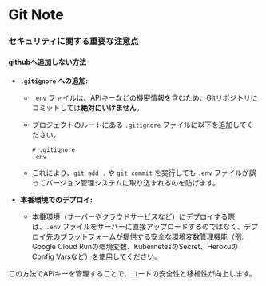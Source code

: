 # Git Note

### セキュリティに関する重要な注意点
#### githubへ追加しない方法
- **`.gitignore` への追加:**
    
    - `.env` ファイルは、APIキーなどの機密情報を含むため、Gitリポジトリにコミットしては**絶対にいけません**。
        
    - プロジェクトのルートにある `.gitignore` ファイルに以下を追加してください。
        
        ```
        # .gitignore
        .env
        ```
        
    - これにより、`git add .` や `git commit` を実行しても `.env` ファイルが誤ってバージョン管理システムに取り込まれるのを防げます。
        
- **本番環境でのデプロイ:**
    
    - 本番環境（サーバーやクラウドサービスなど）にデプロイする際は、`.env` ファイルをサーバーに直接アップロードするのではなく、デプロイ先のプラットフォームが提供する安全な環境変数管理機能（例: Google Cloud Runの環境変数、KubernetesのSecret、HerokuのConfig Varsなど）を使用してください。
        

この方法でAPIキーを管理することで、コードの安全性と移植性が向上します。
